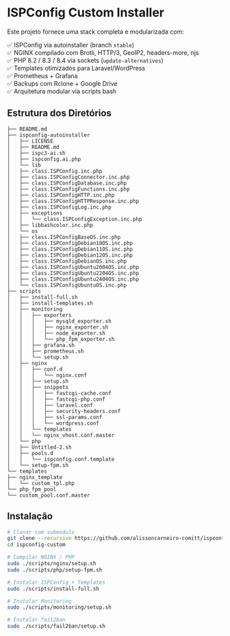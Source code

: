 # ISPConfig Custom Installer

Este projeto fornece uma stack completa e modularizada com:

✅ ISPConfig via autoinstaller (branch `stable`)  
✅ NGINX compilado com Brotli, HTTP/3, GeoIP2, headers-more, njs  
✅ PHP 8.2 / 8.3 / 8.4 via sockets (`update-alternatives`)  
✅ Templates otimizados para Laravel/WordPress  
✅ Prometheus + Grafana  
✅ Backups com Rclone + Google Drive  
✅ Arquitetura modular via scripts bash

## Estrutura dos Diretórios

```
├── README.md
├── ispconfig-autoinstaller
│   ├── LICENSE
│   ├── README.md
│   ├── ispc3-ai.sh
│   ├── ispconfig.ai.php
│   └── lib
│   ├── class.ISPConfig.inc.php
│   ├── class.ISPConfigConnector.inc.php
│   ├── class.ISPConfigDatabase.inc.php
│   ├── class.ISPConfigFunctions.inc.php
│   ├── class.ISPConfigHTTP.inc.php
│   ├── class.ISPConfigHTTPResponse.inc.php
│   ├── class.ISPConfigLog.inc.php
│   ├── exceptions
│   │   └── class.ISPConfigException.inc.php
│   ├── libbashcolor.inc.php
│   └── os
│   ├── class.ISPConfigBaseOS.inc.php
│   ├── class.ISPConfigDebian10OS.inc.php
│   ├── class.ISPConfigDebian11OS.inc.php
│   ├── class.ISPConfigDebian12OS.inc.php
│   ├── class.ISPConfigDebianOS.inc.php
│   ├── class.ISPConfigUbuntu2004OS.inc.php
│   ├── class.ISPConfigUbuntu2204OS.inc.php
│   ├── class.ISPConfigUbuntu2404OS.inc.php
│   └── class.ISPConfigUbuntuOS.inc.php
├── scripts
│   ├── install-full.sh
│   ├── install-templates.sh
│   ├── monitoring
│   │   ├── exporters
│   │   │   ├── mysqld_exporter.sh
│   │   │   ├── nginx_exporter.sh
│   │   │   ├── node_exporter.sh
│   │   │   └── php_fpm_exporter.sh
│   │   ├── grafana.sh
│   │   ├── prometheus.sh
│   │   └── setup.sh
│   ├── nginx
│   │   ├── conf.d
│   │   │   └── nginx.conf
│   │   ├── setup.sh
│   │   ├── snippets
│   │   │   ├── fastcgi-cache.conf
│   │   │   ├── fastcgi-php.conf
│   │   │   ├── laravel.conf
│   │   │   ├── security-headers.conf
│   │   │   ├── ssl-params.conf
│   │   │   └── wordpress.conf
│   │   └── templates
│   │   └── nginx_vhost.conf.master
│   └── php
│   ├── Untitled-2.sh
│   ├── pools.d
│   │   └── ispconfig.conf.template
│   └── setup-fpm.sh
└── templates
├── nginx_template
│   └── custom_tpl.php
└── php_fpm_pool
└── custom_pool.conf.master
```

## Instalação

```bash
# Clonar com submódulo
git clone --recursive https://github.com/alissoncarneiro-comitt/ispconfig-custom.git
cd ispconfig-custom

# Compilar NGINX / PHP
sudo ./scripts/nginx/setup.sh
sudo ./scripts/php/setup-fpm.sh

# Instalar ISPConfig + Templates
sudo ./scripts/install-full.sh

# Instalar Monitoring
sudo ./scripts/monitoring/setup.sh

# Instalar fail2ban
sudo ./scripts/fail2ban/setup.sh

```
